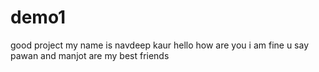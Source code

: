 # demo1
good project
my name is navdeep kaur
hello how are you
i am fine
u say
pawan and manjot are my best friends
